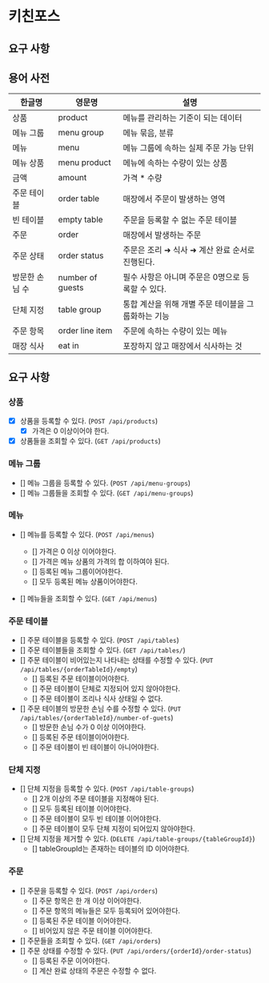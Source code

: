 # 키친포스

## 요구 사항

## 용어 사전

| 한글명 | 영문명 | 설명 |
| --- | --- | --- |
| 상품 | product | 메뉴를 관리하는 기준이 되는 데이터 |
| 메뉴 그룹 | menu group | 메뉴 묶음, 분류 |
| 메뉴 | menu | 메뉴 그룹에 속하는 실제 주문 가능 단위 |
| 메뉴 상품 | menu product | 메뉴에 속하는 수량이 있는 상품 |
| 금액 | amount | 가격 * 수량 |
| 주문 테이블 | order table | 매장에서 주문이 발생하는 영역 |
| 빈 테이블 | empty table | 주문을 등록할 수 없는 주문 테이블 |
| 주문 | order | 매장에서 발생하는 주문 |
| 주문 상태 | order status | 주문은 조리 ➜ 식사 ➜ 계산 완료 순서로 진행된다. |
| 방문한 손님 수 | number of guests | 필수 사항은 아니며 주문은 0명으로 등록할 수 있다. |
| 단체 지정 | table group | 통합 계산을 위해 개별 주문 테이블을 그룹화하는 기능 |
| 주문 항목 | order line item | 주문에 속하는 수량이 있는 메뉴 |
| 매장 식사 | eat in | 포장하지 않고 매장에서 식사하는 것 |


## 요구 사항

### 상품

- [x] 상품을 등록할 수 있다. (`POST /api/products`)
  - [x] 가격은 0 이상이어야 한다.
- [x] 상품들을 조회할 수 있다. (`GET /api/products`)

### 메뉴 그룹

- [] 메뉴 그룹을 등록할 수 있다. (`POST /api/menu-groups`)
- [] 메뉴 그룹들을 조회할 수 있다. (`GET /api/menu-groups`)

### 메뉴

- [] 메뉴를 등록할 수 있다. (`POST /api/menus`)
  - [] 가격은 0 이상 이어야한다.
  - [] 가격은 메뉴 상품의 가격의 합 이하여야 된다.
  - [] 등록된 메뉴 그룹이어야한다.
  - [] 모두 등록된 메뉴 상품이어야한다.
  
- [] 메뉴들을 조회할 수 있다. (`GET /api/menus`)
  
### 주문 테이블

- [] 주문 테이블을 등록할 수 있다. (`POST /api/tables`)
- [] 주문 테이블들을 조회할 수 있다. (`GET /api/tables/`)
- [] 주문 테이블이 비어있는지 나타내는 상태를 수정할 수 있다. (`PUT /api/tables/{orderTableId}/empty`)
  - [] 등록된 주문 테이블이어야한다.
  - [] 주문 테이블이 단체로 지정되어 있지 않아야한다.
  - [] 주문 테이블이 조리나 식사 상태일 수 없다.
- [] 주문 테이블의 방문한 손님 수를 수정할 수 있다. (`PUT /api/tables/{orderTableId}/number-of-guets`)
  - [] 방문한 손님 수가 0 이상 이어야한다.
  - [] 등록된 주문 테이블이어야한다.
  - [] 주문 테이블이 빈 테이블이 아니어야한다.

### 단체 지정

- [] 단체 지정을 등록할 수 있다. (`POST /api/table-groups`)
  - [] 2개 이상의 주문 테이블을 지정해야 된다.
  - [] 모두 등록된 테이블 이어야한다.
  - [] 주문 테이블이 모두 빈 테이블 이어야한다.
  - [] 주문 테이블이 모두 단체 지정이 되어있지 않아야한다.
- [] 단체 지정을 제거할 수 있다. (`DELETE /api/table-groups/{tableGroupId}`)
  - [] tableGroupId는 존재하는 테이블의 ID 이어야한다.

### 주문

- [] 주문을 등록할 수 있다. (`POST /api/orders`)
  - [] 주문 항목은 한 개 이상 이어야한다.
  - [] 주문 항목의 메뉴들은 모두 등록되어 있어야한다.
  - [] 등록된 주문 테이블 이어야한다.
  - [] 비어있지 않은 주문 테이블 이어야한다.
- [] 주문들을 조회할 수 있다. (`GET /api/orders`)
- [] 주문 상태를 수정할 수 있다. (`PUT /api/orders/{orderId}/order-status`)
  - [] 등록된 주문 이어야한다.
  - [] 계산 완료 상태의 주문은 수정할 수 없다.
